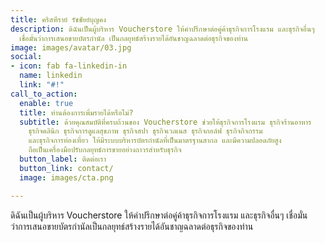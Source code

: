 ```yaml
---
title: คริสฑีราย์ รัชชัยย์บุญคง
description: ดิฉันเป็นผู้บริหาร Voucherstore ให้คำปรึกษาต่อคู่ค้าธุรกิจการโรงแรม และธุรกิจอื่นๆ
  เชื่อมั่นว่าการเสนอขายบัตรกำนัล เป็นกลยุทธ์สร้างรายได้อันชาญฉลาดต่อธุรกิจของท่าน
image: images/avatar/03.jpg
social:
- icon: fab fa-linkedin-in
  name: linkedin
  link: "#!"
call_to_action:
  enable: true
  title: ท่านต้องการเพิ่มรายได้หรือไม่?
  subtitle: ด้วยคุณสมบัติที่ครบถ้วนของ Voucherstore ช่วยให้ธุรกิจการโรงแรม ธุรกิจร้านอาหาร
    ธุรกิจคลินิก ธุรกิจการดูแลสุขภาพ ธุรกิจสปา ธุรกิจเวลเนส ธุรกิจกอล์ฟ ธุรกิจกิจกรรม
    และธุรกิจการท่องเที่ยว ให้มีระบบบริหารบัตรกำนัลที่เป็นมาตรฐานสากล และมีความปลอดภัยสูง
    ถือเป็นเครื่องมือปรับกลยุทธ์การขายอย่างถาวรสำหรับธุรกิจ
  button_label: ติดต่อเรา
  button_link: contact/
  image: images/cta.png

---
```

ดิฉันเป็นผู้บริหาร Voucherstore ให้คำปรึกษาต่อคู่ค้าธุรกิจการโรงแรม และธุรกิจอื่นๆ เชื่อมั่นว่าการเสนอขายบัตรกำนัลเป็นกลยุทธ์สร้างรายได้อันชาญฉลาดต่อธุรกิจของท่าน
